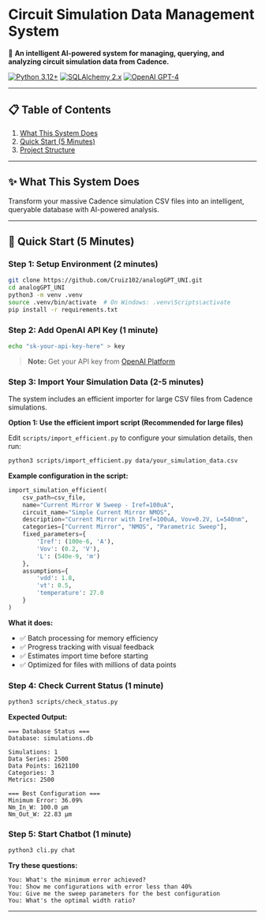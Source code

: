 # Circuit Simulation Data Management System

🎯 **An intelligent AI-powered system for managing, querying, and analyzing circuit simulation data from Cadence.**

[![Python 3.12+](https://img.shields.io/badge/python-3.12+-blue.svg)](https://www.python.org/downloads/)
[![SQLAlchemy 2.x](https://img.shields.io/badge/SQLAlchemy-2.x-red.svg)](https://www.sqlalchemy.org/)
[![OpenAI GPT-4](https://img.shields.io/badge/OpenAI-GPT--4-green.svg)](https://openai.com/)

---

## 📋 Table of Contents

1. [What This System Does](#-what-this-system-does)
2. [Quick Start (5 Minutes)](#-quick-start-5-minutes)
3. [Project Structure](#-project-structure)

---

## ✨ What This System Does

Transform your massive Cadence simulation CSV files into an intelligent, queryable database with AI-powered analysis.

---

## 🚀 Quick Start (5 Minutes)

### **Step 1: Setup Environment** (2 minutes)

```bash
git clone https://github.com/Cruiz102/analogGPT_UNI.git
cd analogGPT_UNI
python3 -m venv .venv
source .venv/bin/activate  # On Windows: .venv\Scripts\activate
pip install -r requirements.txt
```

### **Step 2: Add OpenAI API Key** (1 minute)

```bash
echo "sk-your-api-key-here" > key
```

> **Note:** Get your API key from [OpenAI Platform](https://platform.openai.com/api-keys)

### **Step 3: Import Your Simulation Data** (2-5 minutes)

The system includes an efficient importer for large CSV files from Cadence simulations.

**Option 1: Use the efficient import script (Recommended for large files)**

Edit `scripts/import_efficient.py` to configure your simulation details, then run:

```bash
python3 scripts/import_efficient.py data/your_simulation_data.csv
```

**Example configuration in the script:**
```python
import_simulation_efficient(
    csv_path=csv_file,
    name="Current Mirror W Sweep - Iref=100uA",
    circuit_name="Simple Current Mirror NMOS",
    description="Current Mirror with Iref=100uA, Vov=0.2V, L=540nm",
    categories=["Current Mirror", "NMOS", "Parametric Sweep"],
    fixed_parameters={
        'Iref': (100e-6, 'A'),
        'Vov': (0.2, 'V'),
        'L': (540e-9, 'm')
    },
    assumptions={
        'vdd': 1.8,
        'vt': 0.5,
        'temperature': 27.0
    }
)
```

**What it does:**
- ✅ Batch processing for memory efficiency
- ✅ Progress tracking with visual feedback
- ✅ Estimates import time before starting
- ✅ Optimized for files with millions of data points

### **Step 4: Check Current Status** (1 minute)

```bash
python3 scripts/check_status.py
```

**Expected Output:**
```
=== Database Status ===
Database: simulations.db

Simulations: 1
Data Series: 2500
Data Points: 1621100
Categories: 3
Metrics: 2500

=== Best Configuration ===
Minimum Error: 36.09%
Nm_In_W: 100.0 µm
Nm_Out_W: 22.83 µm
```

### **Step 5: Start Chatbot** (1 minute)

```bash
python3 cli.py chat
```

**Try these questions:**
```
You: What's the minimum error achieved?
You: Show me configurations with error less than 40%
You: Give me the sweep parameters for the best configuration
You: What's the optimal width ratio?
```

---
